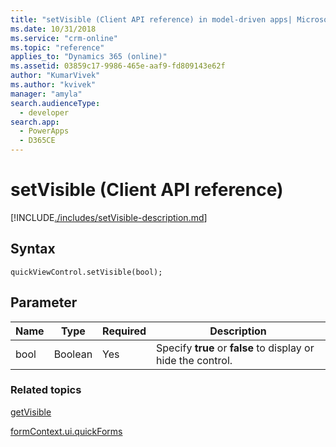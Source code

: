 ```yaml
---
title: "setVisible (Client API reference) in model-driven apps| MicrosoftDocs"
ms.date: 10/31/2018
ms.service: "crm-online"
ms.topic: "reference"
applies_to: "Dynamics 365 (online)"
ms.assetid: 03859c17-9986-465e-aaf9-fd809143e62f
author: "KumarVivek"
ms.author: "kvivek"
manager: "amyla"
search.audienceType: 
  - developer
search.app: 
  - PowerApps
  - D365CE
---
```

# setVisible (Client API reference)



[!INCLUDE[./includes/setVisible-description.md](./includes/setVisible-description.md)]

## Syntax

`quickViewControl.setVisible(bool);`

## Parameter

|Name|Type|Required|Description|
|--|--|--|--|
|bool|Boolean|Yes|Specify **true** or **false** to display or hide the control.|

### Related topics

[getVisible](getVisible.md)

[formContext.ui.quickForms](../formContext-ui-quickForms.md)




